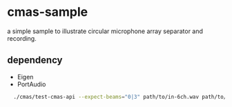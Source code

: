 # cmas-sample
a simple sample to illustrate circular microphone array separator and recording.

## dependency
   + Eigen
   + PortAudio

```bash
  ./cmas/test-cmas-api --expect-beams="0|3" path/to/in-6ch.wav path/to/output.wav 
```